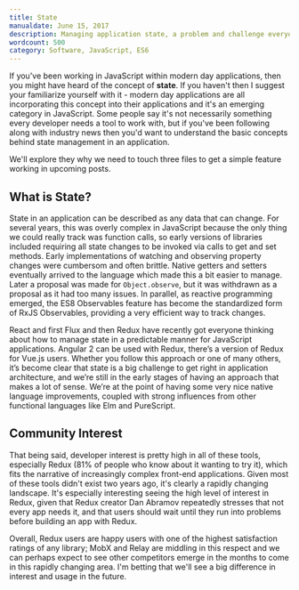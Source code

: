 ```yaml
---
title: State
manualdate: June 15, 2017
description: Managing application state, a problem and challenge everyone has. Whether or not you agree that concepts around managing state are useful and which create more complex apps, it's important to understand this exciting concept
wordcount: 500 
category: Software, JavaScript, ES6
---
```


If you've been working in JavaScript within modern day applications, then you might have heard of the concept of **state**. If you haven't then I suggest your familiarize yourself with it - modern day applications are all incorporating this concept into their applications and it's an emerging category in JavaScript. Some people say it's not necessarily something every developer needs a tool to work with, but if you've been following along with industry news then you'd want to understand the basic concepts behind state management in an application.

We'll explore they why we need to touch three files to get a simple feature working in upcoming posts.

## What is State?

State in an application can be described as any data that can change. For several years, this was overly complex in JavaScript because the only thing we could really track was function calls, so early versions of libraries included requiring all state changes to be invoked via calls to get and set methods. Early implementations of watching and observing property changes were cumbersom and often brittle. Native getters and setters eventually arrived to the language which made this a bit easier to manage. Later a proposal was made for <code>Object.observe</code>, but it was withdrawn as a proposal as it had too many issues. In parallel, as reactive programming emerged, the ES8 Observables feature has become the standardized form of RxJS Observables, providing a very efficient way to track changes.

React and first Flux and then Redux have recently got everyone thinking about how to manage state in a predictable manner for JavaScript applications. Angular 2 can be used with Redux, there’s a version of Redux for Vue.js users. Whether you follow this approach or one of many others, it’s become clear that state is a big challenge to get right in application architecture, and we’re still in the early stages of having an approach that makes a lot of sense. We’re at the point of having some very nice native language improvements, coupled with strong influences from other functional languages like Elm and PureScript.

## Community Interest

That being said, developer interest is pretty high in all of these tools, especially Redux (81% of people who know about it wanting to try it), which fits the narrative of increasingly complex front-end applications. Given most of these tools didn't exist two years ago, it's clearly a rapidly changing landscape. It's especially interesting seeing the high level of interest in Redux, given that Redux creator Dan Abramov repeatedly stresses that not every app needs it, and that users should wait until they run into problems before building an app with Redux.

Overall, Redux users are happy users with one of the highest satisfaction ratings of any library; MobX and Relay are middling in this respect and we can perhaps expect to see other competitors emerge in the months to come in this rapidly changing area.
I'm betting that we'll see a big difference in interest and usage in the future.